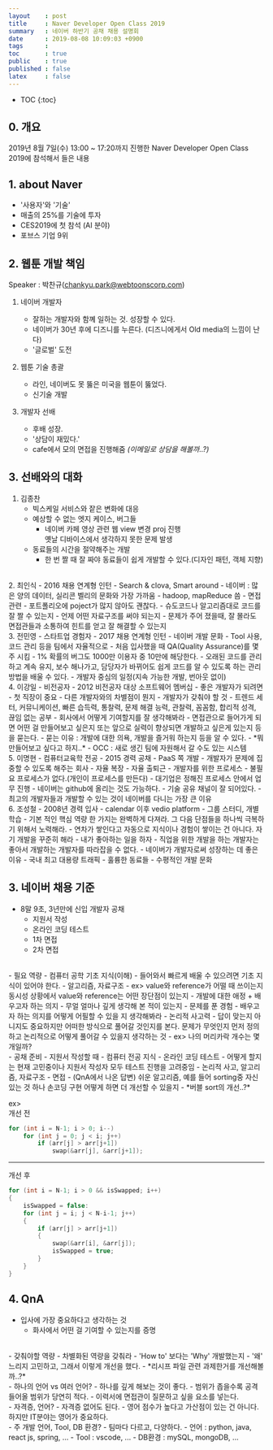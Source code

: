 ```yaml
---
layout    : post
title     : Naver Developer Open Class 2019
summary   : 네이버 하반기 공채 채용 설명회
date      : 2019-08-08 10:09:03 +0900
tags      : 
toc       : true
public    : true
published : false
latex     : false
---
```

* TOC
{:toc}
## 0. 개요
2019년 8월 7일(수) 13:00 ~ 17:20까지 진행한 Naver Developer Open Class 2019에 참석해서 들은 내용

## 1. about Naver
- '사용자'와 '기술'
- 매출의 25%를 기술에 투자
- CES2019에 첫 참석 (AI 분야)
- 포브스 기업 9위

## 2. 웹툰 개발 책임

Speaker : 박찬규(chankyu.park@webtoonscorp.com)

1. 네이버 개발자
	- 잘하는 개발자와 함꼐 일하는 것. 성장할 수 있다.
	- 네이버가 30년 후에 디즈니를 누른다. (디즈니에게서 Old media의 느낌이 난다)
	- '글로벌' 도전

2. 웹툰 기술 총괄
	- 라인, 네이버도 못 뚫은 미국을 웹툰이 뚫었다.
	- 신기술 개발

3. 개발자 선배
	- 후배 성장.
	- '상담이 재밌다.'
	- cafe에서 모의 면접을 진행해줌 *(이메일로 상담을 해볼까..?)*
	
	 
## 3. 선배와의 대화
1. 김종찬
	- 빅스케일 서비스와 잩은 변화에 대응
	- 예상할 수 없는 엣지 케이스, 버그들
		- 네이버 카페 영상 관련 웹 view 변경 proj 진행  
		  옛날 디바이스에서 생각하지 못한 문제 발생
	- 동료들의 시간을 절약해주는 개발
		- 한 번 짤 때 잘 짜야 동료들이 쉽게 개발할 수 있다.(디자인 패턴, 객체 지향)  
<br>
2. 최인식
	- 2016 채용 연계형 인턴
	- Search & clova, Smart around
	- 네이버 : 많은 양의 데이터, 실리콘 벨리의 문화와 가장 가까움
	- hadoop, mapReduce 씀
	- 면접 관련
		- 포트폴리오에 poject가 많지 않아도 괜찮다.
		- 슈도코드나 알고리즘대로 코드를 잘 짤 수 있는지
		- 언제 어떤 자료구조를 써야 되는지
		- 문제가 주어 졌을때, 잘 몰라도 면접관들과 소통하여 힌트를 얻고 잘 해결할 수 있는지  
<br>
3. 전민영
	- 스타트업 경험자
	- 2017 채용 연계형 인턴
	- 네이버 개발 문화
		- Tool 사용, 코드 관리 등을 팀에서 자율적으로
	- 처음 입사했을 때  QA(Quality Assurance)를 몇 주 시킴
		- 1% 확률의 버그도 1000만 이용자 중 10만에 해당한다.
	- 오래된 코드를 관리하고 계속 유지, 보수 해나가고, 담당자가 바뀌어도 쉽게 코드를 알 수 있도록 하는 관리 방법을 배울 수 있다.
	- 개발자 중심의 일정(지속 가능한 개발, 번아웃 없이)  
<br>
4. 이강일
	- 비전공자
	- 2012 비전공자 대상 소프트웨어 멤버십
	- 좋은 개발자가 되려면
		- 첫 직장이 중요
		- 다른 개발자와의 차별점이 뭔지
	- 개발자가 갖춰야 할 것
		- 트렌드 세터, 커뮤니케이션, 빠른 습득력, 통찰력, 문제 해결 능력,  
		  관찰력, 꼼꼼함, 합리적 성격, 끊임 없는 공부
	- 회사에서 어떻게 기여할지를 잘 생각해봐라
	- 면접관으로 들어가게 되면 어떤 걸 만들어보고 싶은지 또는  
	  앞으로 실력이 향상되면 개발하고 싶은게 있는지 등을 묻는다.
		- 묻는 이유 : 개발에 대한 의욕, 개발을 즐거워 하는지 등을 알 수 있다.
		- *뭐 만들어보고 싶다고 하지..*
	- OCC : 새로 생긴 팀에 자원해서 갈 수도 있는 시스템  
<br>
5. 이명현
	- 컴퓨터교육학 전공
	- 2015 경력 공채
	- PaaS 쪽 개발
	- 개발자가 문제에 집중할 수 있도록 해주는 회사
		- 자율 복장
		- 자율 출퇴근
		- 개발자를 위한 프로세스
			- 불필요 프로세스가 없다.(개인이 프로세스를 만든다)
			- 대기업은 정해진 프로세스 안에서 업무 진행
	- 네이버는 github에 올리는 것도 가능하다.
	- 기술 공유 채널이 잘 되어있다.
	- 최고의 개발자들과 개발할 수 있는 것이 네이버를 다니는 가장 큰 이유  
<br>
6. 조성철
	- 2008년 경력 입사
	- calendar 이후 vedio platform
	- 그룹 스터디, 개별 학습
	- 기본 적인 핵심 역량 한 가지는 완벽하게 다져라.  
	  그 다음 단점들을 하나씩 극복하기 위해서 노력해라.
	- 연차가 쌓인다고 자동으로 지식이나 경험이 쌓이는 건 아니다.  
	  자기 개발을 꾸준히 해라
	- 내가 좋아하는 일을 하자
		- 직업을 위한 개발을 하는 개발자는 좋아서 개발하는 개발자를 따라잡을 수 없다.
	- 네이버가 개발자로써 성장하는 데 좋은 이유
		 - 국내 최고 대용량 트래픽
		 - 훌륭한 동료들
		 - 수평적인 개발 문화
			

## 3. 네이버 채용 기준
- 8말 9초, 3년만에 신입 개발자 공채
	- 지원서 작성
	- 온라인 코딩 테스트
	- 1차 면접
	- 2차 면접  
<br>
- 필요 역량
	- 컴퓨터 공학 기초 지식(이해)
		- 들어와서 빠르게 배울 수 있으려면 기초 지식이 있어야 한다.
		- 알고리즘, 자료구조
		- ex> value와 reference가 어떨 때 쓰이는지  
		  동시성 상황에서 value와 reference는 어떤 장단점이 있는지
	- 개발에 대한 애정 + 배우고자 하는 의지
		- 무얼 얼마나 깊게 생각해 본 적이 있는지
		- 문제를 푼 경험
		- 배우고자 하는 의지를 어떻게 어필할 수 있을 지 생각해봐라
	- 논리적 사고력
		- 답이 맞는지 아니지도 중요하지만 어떠한 방식으로 풀어갈 것인지를 본다.  
		  문제가 무엇인지 먼저 정의하고 논리적으로 어떻게 풀어갈 수 있을지 생각하는 것
		- ex> 나의 머리카락 개수는 몇개일까?  
<br>
- 공채 준비
	- 지원서 작성할 때
		- 컴퓨터 전공 지식
	- 온라인 코딩 테스트
		- 어떻게 할지는 현재 고민중이나 지원서 작성자 모두 테스트 진행을 고려중임
		- 논리적 사고, 알고리즘, 자료구조
	- 면접
		- (QnA에서 나온 답변)  쉬운 알고리즘, 예를 들어 sorting중 자신있는 것 하나 손코딩 구현  
		   어떻게 하면 더 개선할 수 있을지
		- *버블 sort의 개선..?*  

ex>  
개선 전
```cpp
for (int i = N-1; i > 0; i--)
	for (int j = 0; j < i; j++)
		if (arr[j] > arr[j+1])
			swap(&arr[j], &arr[j+1]);
```  
---

개선 후
```cpp
for (int i = N-1; i > 0 && isSwapped; i++)
{
	isSwapped = false:
	for (int j = i; j < N-i-1; j++)
	{
		if (arr[j] > arr[j+1])
		{
			swap(&arr[i], &arr[j]);
			isSwapped = true;
		}
	}
}
```
		  

## 4. QnA
- 입사에 가장 중요하다고 생각하는 것
	- 화사에서 어떤 걸 기여할 수 있는지를 증명  
<br>
- 갖춰야할 역량
	- 차별화된 역량을 갖춰라
	- 'How to' 보다는 'Why' 개발했는지
		- '왜' 느리지 고민하고, 그래서 이렇게 개선을 했다.
		- *리시프 파일 관련 과제한거를 개선해볼까..?*  
<br>
- 하나의 언어 vs 여러 언어?
	- 하나를 깊게 해보는 것이 좋다.
		- 범위가 좁을수록 공격 들어올 범위가 당연히 적다.
		- 이력서에 면접관이 질문하고 싶을 요소를 넣는다.  
<br>
- 자격증, 언어?
	- 자격증 없어도 된다.
	- 영어 점수가 높다고 가산점이 있는 건 아니다.
	  하지만 IT분야는 영어가 중요하다.  
<br>
- 주 개발 언어, Tool, DB 환경?
	- 팀마다 다르고, 다양하다.
		- 언어 : python, java, react js, spring, ...
		- Tool : vscode, ...
		- DB환경 : mySQL, mongoDB, ...
		
